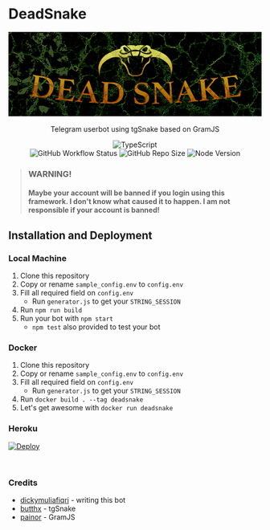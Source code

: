 # DeadSnake

<div align="center">

<img src="docs/images/Banner.png" alt="DeadSnakeBanner">

Telegram userbot using tgSnake based on GramJS

![TypeScript](https://badgen.net/badge/icon/typescript?label=language&style=flat-square)  
![GitHub Workflow Status](https://img.shields.io/github/workflow/status/dickymuliafiqri/DeadSnake/Node.js%20CI?label=test&style=flat-square)
![GitHub Repo Size](https://img.shields.io/github/repo-size/dickymuliafiqri/DeadSnake?style=flat-square&color=success)
![Node Version](https://img.shields.io/badge/node->=14.x-success?style=flat-square)

</div>

> ### WARNING! <br/>
>
> #### Maybe your account will be banned if you login using this framework. I don't know what caused it to happen. I am not responsible if your account is banned!

## Installation and Deployment

### Local Machine

1. Clone this repository
2. Copy or rename `sample_config.env` to `config.env`
3. Fill all required field on `config.env`
   - Run `generator.js` to get your `STRING_SESSION`
4. Run `npm run build`
5. Run your bot with `npm start`
   - `npm test` also provided to test your bot

### Docker

1. Clone this repository
2. Copy or rename `sample_config.env` to `config.env`
3. Fill all required field on `config.env`
   - Run `generator.js` to get your `STRING_SESSION`
4. Run `docker build . --tag deadsnake`
5. Let's get awesome with `docker run deadsnake`

### Heroku

[![Deploy](https://www.herokucdn.com/deploy/button.svg)](https://heroku.com/deploy)

<br/>

### Credits

- [dickymuliafiqri](https://github.com/dickymuliafiqri) - writing this bot
- [butthx](https://github.com/butthx) - tgSnake
- [painor](https://github.com/painor) - GramJS
